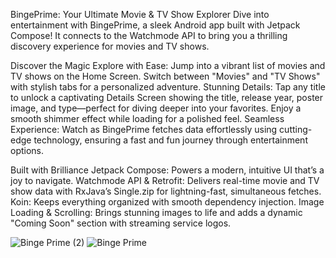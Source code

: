 BingePrime: Your Ultimate Movie & TV Show Explorer
Dive into entertainment with BingePrime, a sleek Android app built with Jetpack Compose! It connects to the Watchmode API to bring you a thrilling discovery experience for movies and TV shows.

Discover the Magic
Explore with Ease: Jump into a vibrant list of movies and TV shows on the Home Screen. Switch between "Movies" and "TV Shows" with stylish tabs for a personalized adventure.
Stunning Details: Tap any title to unlock a captivating Details Screen showing the title, release year, poster image, and type—perfect for diving deeper into your favorites. Enjoy a smooth shimmer effect while loading for a polished feel.
Seamless Experience: Watch as BingePrime fetches data effortlessly using cutting-edge technology, ensuring a fast and fun journey through entertainment options.

Built with Brilliance
Jetpack Compose: Powers a modern, intuitive UI that’s a joy to navigate.
Watchmode API & Retrofit: Delivers real-time movie and TV show data with RxJava’s Single.zip for lightning-fast, simultaneous fetches.
Koin: Keeps everything organized with smooth dependency injection.
Image Loading & Scrolling: Brings stunning images to life and adds a dynamic "Coming Soon" section with streaming service logos.

![Binge Prime (2)](https://github.com/user-attachments/assets/f779f487-92f4-47a0-86bc-994de7107303)
![Binge Prime](https://github.com/user-attachments/assets/cab6d456-7cbb-414d-9a77-a0c26880b561)
